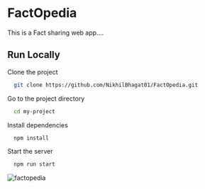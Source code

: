 
# FactOpedia

This is a Fact sharing web app....


## Run Locally

Clone the project

```bash
  git clone https://github.com/NikhilBhagat01/FactOpedia.git
```

Go to the project directory

```bash
  cd my-project
```

Install dependencies

```bash
  npm install
```

Start the server

```bash
  npm run start
```
![factopedia](https://user-images.githubusercontent.com/96339472/213453163-577eb681-f022-4969-be92-c0691f494c4f.png)
